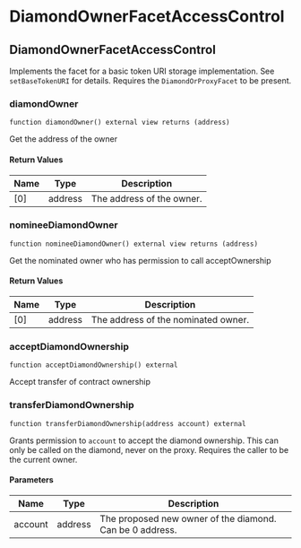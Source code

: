 # DiamondOwnerFacetAccessControl

## DiamondOwnerFacetAccessControl

Implements the facet for a basic token URI storage implementation. See `setBaseTokenURI` for details.
Requires the `DiamondOrProxyFacet` to be present.

### diamondOwner

```solidity
function diamondOwner() external view returns (address)
```

Get the address of the owner

#### Return Values

| Name | Type | Description |
| ---- | ---- | ----------- |
| [0] | address | The address of the owner. |

### nomineeDiamondOwner

```solidity
function nomineeDiamondOwner() external view returns (address)
```

Get the nominated owner who has permission to call acceptOwnership

#### Return Values

| Name | Type | Description |
| ---- | ---- | ----------- |
| [0] | address | The address of the nominated owner. |

### acceptDiamondOwnership

```solidity
function acceptDiamondOwnership() external
```

Accept transfer of contract ownership

### transferDiamondOwnership

```solidity
function transferDiamondOwnership(address account) external
```

Grants permission to `account` to accept the diamond ownership.
This can only be called on the diamond, never on the proxy.
Requires the caller to be the current owner.

#### Parameters

| Name | Type | Description |
| ---- | ---- | ----------- |
| account | address | The proposed new owner of the diamond. Can be 0 address. |

